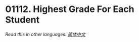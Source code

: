 # 01112. Highest Grade For Each Student

  _Read this in other languages:_
    [_简体中文_](README.zh-CN.md)

